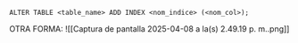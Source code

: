 ```
ALTER TABLE <table_name> ADD INDEX <nom_indice> (<nom_col>);
```
OTRA FORMA:
![[Captura de pantalla 2025-04-08 a la(s) 2.49.19 p. m..png]]